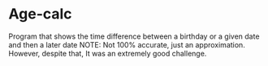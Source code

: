 # Age-calc
Program that shows the time difference between a birthday or a given date and then a later date
NOTE: Not 100% accurate, just an approximation. However, despite that, It was an extremely good challenge.
